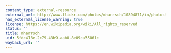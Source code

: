 ```yaml
---
content_type: external-resource
external_url: http://www.flickr.com/photos/mharrsch/10894871/in/photostream/
has_external_license_warning: true
license: https://en.wikipedia.org/wiki/All_rights_reserved
status: ''
title: mharrsch
uid: 5fdc418e-2c79-43b9-aab0-8e09ca35061c
wayback_url: ''
---
```

